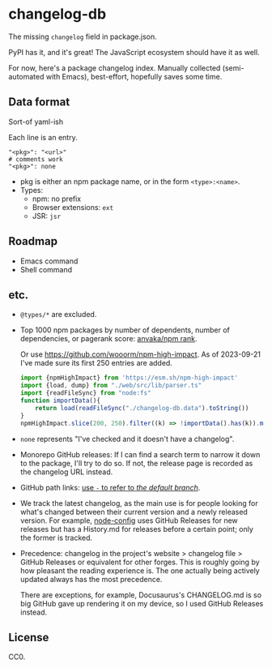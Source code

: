 # changelog-db

The missing `changelog` field in package.json.

PyPI has it, and it's great! The JavaScript ecosystem should have it as well.

For now, here's a package changelog index. Manually collected (semi-automated with Emacs), best-effort, hopefully saves some time.

## Data format

Sort-of yaml-ish

Each line is an entry.

    "<pkg>": "<url>"
    # comments work
    "<pkg>": none
    
- pkg is either an npm package name, or in the form `<type>:<name>`.
- Types:
  - npm: no prefix
  - Browser extensions: `ext`
  - JSR: `jsr`

## Roadmap

- Emacs command
- Shell command

## etc.

- `@types/*` are excluded.

- Top 1000 npm packages by number of dependents, number of dependencies, or pagerank score: [anvaka/npm rank](https://gist.github.com/anvaka/8e8fa57c7ee1350e3491).

  Or use <https://github.com/wooorm/npm-high-impact>. As of 2023-09-21 I've made sure its first 250 entries are added.

  ```typescript
  import {npmHighImpact} from 'https://esm.sh/npm-high-impact'
  import {load, dump} from "./web/src/lib/parser.ts"
  import {readFileSync} from "node:fs"
  function importData(){
      return load(readFileSync("./changelog-db.data").toString())
  }
  npmHighImpact.slice(200, 250).filter((k) => !importData().has(k)).map((k) => `https://npmjs.com/package/${k}`)
  ```

- `none` represents "I've checked and it doesn't have a changelog".

- Monorepo GitHub releases: If I can find a search term to narrow it down to the package, I'll try to do so. If not, the release page is recorded as the changelog URL instead.

- GitHub path links: [use `-` to refer to *the default branch*](https://stackoverflow.com/questions/64726262/is-there-a-stable-url-to-always-get-the-default-branch-in-github).

- We track the latest changelog, as the main use is for people looking for what's changed between their current version and a newly released version. For example, [node-config](https://github.com/node-config/node-config) uses GitHub Releases for new releases but has a History.md for releases before a certain point; only the former is tracked.

- Precedence: changelog in the project's website > changelog file > GitHub Releases or equivalent for other forges. This is roughly going by how pleasant the reading experience is. The one actually being actively updated always has the most precedence.

  There are exceptions, for example, Docusaurus's CHANGELOG.md is so big GitHub gave up rendering it on my device, so I used GitHub Releases instead.

## License

CC0.
